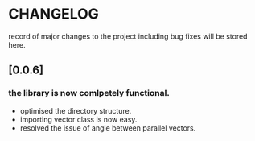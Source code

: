 # CHANGELOG

record of major changes to the project including bug fixes will be stored here.

## [0.0.6]

### the library is now comlpetely functional.

- optimised the directory structure.
- importing vector class is now easy.
- resolved the issue of angle between parallel vectors.
